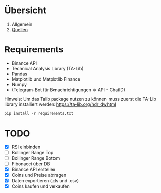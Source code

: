 # Übersicht
1. Allgemein
2. [Quellen](sites/source)


# Requirements
* Binance API
* Technical Analysis Library (TA-Lib)
* Pandas
* Matplotlib und Matplotlib Finance
* Numpy
* (Telegram-Bot für Benachrichtigungen => API + ChatID)

Hinweis: Um das Talib package nutzen zu können, muss zuerst die TA-Lib library installiert werden: https://ta-lib.org/hdr_dw.html

```python
pip install -r requirements.txt
```




# TODO
- [X] RSI einbinden
- [ ] Bollinger Range Top
- [ ] Bollinger Range Bottom
- [ ] Fibonacci über DB
- [X] Binance API erstellen
- [X] Coins und Preise abfragen
- [X] Daten exportieren (.xls und .csv)
- [X] Coins kaufen und verkaufen
